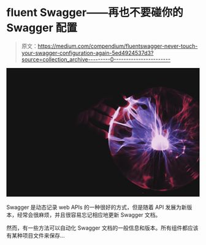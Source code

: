 # fluent Swagger——再也不要碰你的 Swagger 配置

> 原文：<https://medium.com/compendium/fluentswagger-never-touch-your-swagger-configuration-again-5ed4924537d3?source=collection_archive---------0----------------------->

![](img/85bfa8538acfb49f4c047a9c794acab8.png)

Swagger 是动态记录 web APIs 的一种很好的方式，但是随着 API 发展为新版本，经常会很麻烦，并且很容易忘记相应地更新 Swagger 文档。

然而，有一些方法可以自动化 Swagger 文档的一般信息和版本。所有组件都应该有某种项目文件来保存…